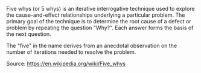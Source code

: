 Five whys (or 5 whys) is an iterative interrogative technique used to explore the cause-and-effect relationships underlying a particular problem. The primary goal of the technique is to determine the root cause of a defect or problem by repeating the question "Why?". Each answer forms the basis of the next question. 

The "five" in the name derives from an anecdotal observation on the number of iterations needed to resolve the 
problem.

Source:
https://en.wikipedia.org/wiki/Five_whys